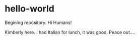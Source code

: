 # hello-world
Begining repository.
Hi Humans!

Kimberly here.  I had Italian for lunch, it was good.  Peace out....
